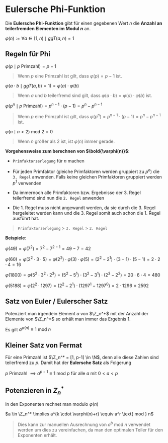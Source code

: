 # Eulersche Phi-Funktion

Die **Eulersche Phi-Funktion** gibt für einen gegebenen Wert $n$ die **Anzahl an teilerfremden Elementen im Modul $n$** an.

$\varphi(n) := \forall a \in [1, n) \mid ggT(a, n) = 1$

## Regeln für Phi

$\varphi(p \mid p \text{ Primzahl}) = p - 1$

> Wenn $p$ eine Primzahl ist gilt, dass $\varphi(p) = p - 1$ ist.

$\varphi(a \cdot b \mid ggT(a, b) = 1) = \varphi(a) \cdot \varphi(b)$

> Wenn $a$ und $b$ teilerfremd sind gilt, dass $\varphi(a \cdot b) = \varphi(a) \cdot \varphi(b)$ ist.

$\varphi(p^n \mid p \text{ Primzahl}) = p^{n-1} \cdot (p-1) = p^n - p^{n-1}$

> Wenn $p$ eine Primzahl ist gilt, dass $\varphi(p^n) = p^{n-1} \cdot (p-1) = p^n - p^{n-1}$ ist.

$\varphi(n \mid n > 2)  \text{ mod } 2 = 0$

> Wenn $n$ größer als $2$ ist, ist $\varphi(n)$ immer gerade.



**Vorgehensweise zum berechnen von  $\bold{\varphi(n)}$**:

- `Primfaktorzerlegung` für $n$ machen

- Für jeden Primfaktor (gleiche Primfaktoren werden gruppiert zu $p^e$)  die `3. Regel` anwenden. Falls keine gleichen Primfaktoren gruppiert werden $p^1$ verwenden

- Da immernoch alle Primfaktoren bzw. Ergebnisse der 3. Regel teilerfremd sind nun die `2. Regel` anwenden

- Die 1. Regel muss nicht angewandt werden, da sie durch die 3. Regel hergeleitet werden kann und die 3. Regel somit auch schon die 1. Regel ausführt hat.

> `Primfaktorzerlegung` > `3. Regel` > `2. Regel`



**Beispiele**:

$\varphi(49) = \varphi(7^2) = 7^{2} - 7^{2-1} = 49 - 7 = 42$

$\varphi(60) = \varphi(2^2 \cdot 3 \cdot 5) = \varphi(2^2) \cdot \varphi(3) \cdot \varphi(5) = (2^2 - 2^1) \cdot (3-1) \cdot (5-1) = 2 \cdot 2 \cdot 4 = 16$

$\varphi(1800) = \varphi(5^2 \cdot 3^2 \cdot 2^3) = (5^2 - 5^1) \cdot (3^2 - 3^1) \cdot (2^3 - 2^2) = 20 \cdot 6 \cdot 4 = 480$

$\varphi(5188) = \varphi(2^2 \cdot 1297) = (2^2 - 2^1) \cdot (1297^1 - 1297^0) = 2 \cdot 1296 = 2592$



## Satz von Euler / Eulerscher Satz

Potenziert man irgendein Element $a$ von $\Z_n^*$ mit der Anzahl der Elemente von $\Z_n^*$ so erhält man immer das Ergebnis $1$.

Es gilt $a^{\varphi(n)} \equiv 1 \text{ mod } n$



## Kleiner Satz von Fermat

Für eine Primzahl ist $\Z_n^* = [1, p-1] \in \N$, denn alle diese Zahlen sind teilerfremd zu $p$. Damit hat der **Eulersche Satz** als Folgerung

$p \text{ Primzahl } \implies a^{p-1} \equiv 1 \text{ mod } p$ für alle $a$ mit $0 < a < p$



## Potenzieren in $Z_n^*$

In den Exponenten rechnet man modulo $\varphi(n)$

$a \in \Z_n^* \implies a^{k \cdot \varphi(n)+r} \equiv a^r \text{ mod } n$

> Dies kann zur manuellen Ausrechnung von $a^b \text{ mod } n$ verwendet werden um dies zu vereinfachen, da man den optimalen Teiler für den Exponenten erhält.
